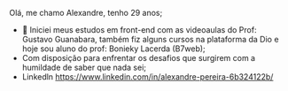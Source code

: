 Olá, me chamo Alexandre, tenho 29 anos;
- 🌱 Iniciei meus estudos em front-end com as videoaulas do Prof: Gustavo Guanabara, também fiz alguns cursos na plataforma da Dio e hoje sou aluno do prof: Bonieky Lacerda (B7web);
- Com disposição para enfrentar os desafios que surgirem com a humildade de saber que nada sei;
- Linkedln https://www.linkedin.com/in/alexandre-pereira-6b324122b/
